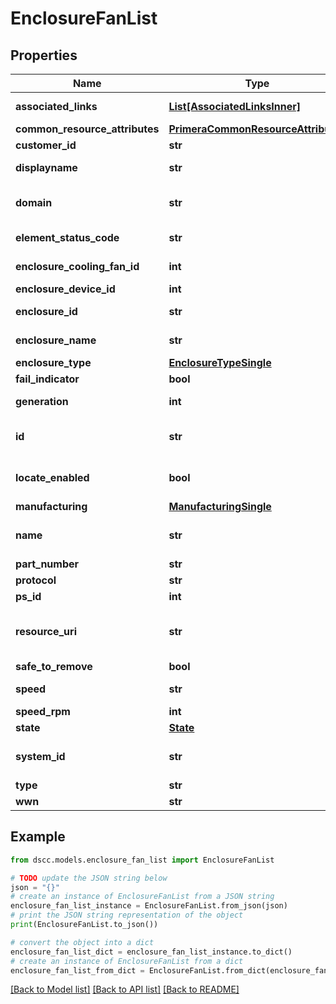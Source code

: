 # EnclosureFanList


## Properties

Name | Type | Description | Notes
------------ | ------------- | ------------- | -------------
**associated_links** | [**List[AssociatedLinksInner]**](AssociatedLinksInner.md) | Associated Links Details | [optional] 
**common_resource_attributes** | [**PrimeraCommonResourceAttributes**](PrimeraCommonResourceAttributes.md) |  | [optional] 
**customer_id** | **str** | customerId | [optional] 
**displayname** | **str** | Enclosure Display name | [optional] 
**domain** | **str** | Domain that the resource belongs to | [optional] 
**element_status_code** | **str** | Enclosure status code. | [optional] 
**enclosure_cooling_fan_id** | **int** | Numeric ID of the resource | [optional] 
**enclosure_device_id** | **int** |  | [optional] 
**enclosure_id** | **str** | Parent UID of the resource. &#x60;Filter&#x60; | [optional] 
**enclosure_name** | **str** | Name of the enclosure | [optional] 
**enclosure_type** | [**EnclosureTypeSingle**](EnclosureTypeSingle.md) |  | [optional] 
**fail_indicator** | **bool** |  | [optional] 
**generation** | **int** | generation &#x60;Filter, Sort&#x60; | [optional] 
**id** | **str** | Unique Identifier of the resource. &#x60;Filter&#x60; | [optional] 
**locate_enabled** | **bool** | Indicates if the locate beacon is enabled or not | [optional] 
**manufacturing** | [**ManufacturingSingle**](ManufacturingSingle.md) |  | [optional] 
**name** | **str** | Name of the resource. &#x60;Filter, Sort&#x60; | [optional] 
**part_number** | **str** |  | [optional] 
**protocol** | **str** |  | [optional] 
**ps_id** | **int** |  | [optional] 
**resource_uri** | **str** | resourceUri for detailed enclosure card object | [optional] 
**safe_to_remove** | **bool** |  | [optional] 
**speed** | **str** | Speed of the resource | [optional] 
**speed_rpm** | **int** | Speed in rpm | [optional] 
**state** | [**State**](State.md) |  | [optional] 
**system_id** | **str** | SystemUid/Serial Number  of the array. | [optional] 
**type** | **str** | type | [optional] 
**wwn** | **str** |  | [optional] 

## Example

```python
from dscc.models.enclosure_fan_list import EnclosureFanList

# TODO update the JSON string below
json = "{}"
# create an instance of EnclosureFanList from a JSON string
enclosure_fan_list_instance = EnclosureFanList.from_json(json)
# print the JSON string representation of the object
print(EnclosureFanList.to_json())

# convert the object into a dict
enclosure_fan_list_dict = enclosure_fan_list_instance.to_dict()
# create an instance of EnclosureFanList from a dict
enclosure_fan_list_from_dict = EnclosureFanList.from_dict(enclosure_fan_list_dict)
```
[[Back to Model list]](../README.md#documentation-for-models) [[Back to API list]](../README.md#documentation-for-api-endpoints) [[Back to README]](../README.md)


